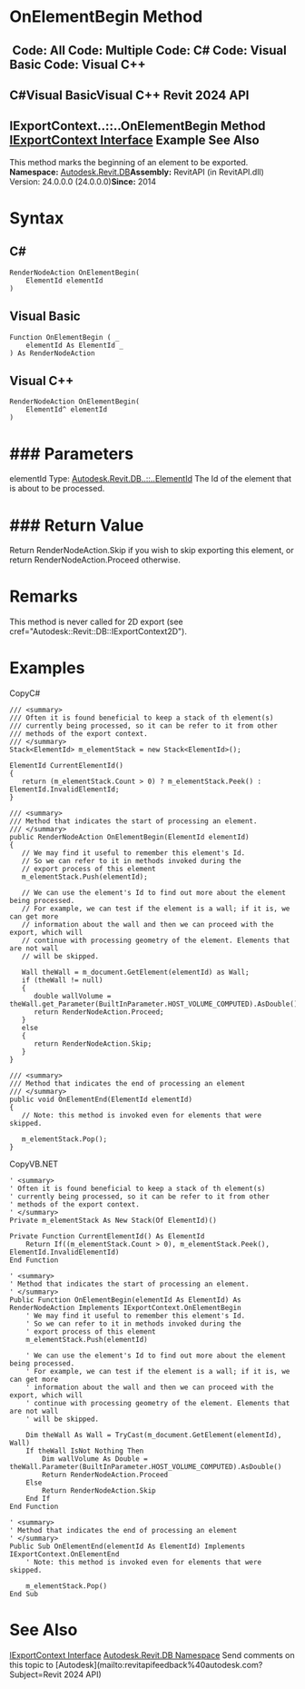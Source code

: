 # OnElementBegin Method

﻿
 Code: All Code: Multiple Code: C# Code: Visual Basic Code: Visual C++   
---  
C#Visual BasicVisual C++
Revit 2024 API  
---  
IExportContext..::..OnElementBegin Method   
[IExportContext Interface](7d0dc6df-db0e-6a07-3b42-8dde1bedb3c1.md "IExportContext Interface") Example See Also  
---  
This method marks the beginning of an element to be exported. 
**Namespace:** [Autodesk.Revit.DB](87546ba7-461b-c646-cbb1-2cb8f5bff8b2.md "Autodesk.Revit.DB Namespace")**Assembly:** RevitAPI (in RevitAPI.dll) Version: 24.0.0.0 (24.0.0.0)**Since:** 2014 
# Syntax
C#  
---  
```text
RenderNodeAction OnElementBegin(
	ElementId elementId
)
```
  
Visual Basic  
---  
```text
Function OnElementBegin ( _
	elementId As ElementId _
) As RenderNodeAction
```
  
Visual C++  
---  
```text
RenderNodeAction OnElementBegin(
	ElementId^ elementId
)
```
  
# ### Parameters
elementId
    Type: [Autodesk.Revit.DB..::..ElementId](44f3f7b1-3229-3404-93c9-dc5e70337dd6.md "ElementId Class") The Id of the element that is about to be processed. 
# ### Return Value
Return RenderNodeAction.Skip if you wish to skip exporting this element, or return RenderNodeAction.Proceed otherwise. 
# Remarks
This method is never called for 2D export (see cref="Autodesk::Revit::DB::IExportContext2D"). 
# Examples
CopyC#
```text
/// <summary>
/// Often it is found beneficial to keep a stack of th element(s)
/// currently being processed, so it can be refer to it from other
/// methods of the export context.
/// </summary>
Stack<ElementId> m_elementStack = new Stack<ElementId>();

ElementId CurrentElementId()
{
   return (m_elementStack.Count > 0) ? m_elementStack.Peek() : ElementId.InvalidElementId;
}

/// <summary>
/// Method that indicates the start of processing an element.
/// </summary>
public RenderNodeAction OnElementBegin(ElementId elementId)
{
   // We may find it useful to remember this element's Id.
   // So we can refer to it in methods invoked during the 
   // export process of this element
   m_elementStack.Push(elementId);

   // We can use the element's Id to find out more about the element being processed.
   // For example, we can test if the element is a wall; if it is, we can get more
   // information about the wall and then we can proceed with the export, which will 
   // continue with processing geometry of the element. Elements that are not wall
   // will be skipped.

   Wall theWall = m_document.GetElement(elementId) as Wall;
   if (theWall != null)
   {
      double wallVolume = theWall.get_Parameter(BuiltInParameter.HOST_VOLUME_COMPUTED).AsDouble();
      return RenderNodeAction.Proceed;
   }
   else
   {
      return RenderNodeAction.Skip;
   }
}

/// <summary>
/// Method that indicates the end of processing an element
/// </summary>
public void OnElementEnd(ElementId elementId)
{
   // Note: this method is invoked even for elements that were skipped.

   m_elementStack.Pop();
}
```

CopyVB.NET
```text
' <summary>
' Often it is found beneficial to keep a stack of th element(s)
' currently being processed, so it can be refer to it from other
' methods of the export context.
' </summary>
Private m_elementStack As New Stack(Of ElementId)()

Private Function CurrentElementId() As ElementId
    Return If((m_elementStack.Count > 0), m_elementStack.Peek(), ElementId.InvalidElementId)
End Function

' <summary>
' Method that indicates the start of processing an element.
' </summary>
Public Function OnElementBegin(elementId As ElementId) As RenderNodeAction Implements IExportContext.OnElementBegin
    ' We may find it useful to remember this element's Id.
    ' So we can refer to it in methods invoked during the 
    ' export process of this element
    m_elementStack.Push(elementId)

    ' We can use the element's Id to find out more about the element being processed.
    ' For example, we can test if the element is a wall; if it is, we can get more
    ' information about the wall and then we can proceed with the export, which will 
    ' continue with processing geometry of the element. Elements that are not wall
    ' will be skipped.

    Dim theWall As Wall = TryCast(m_document.GetElement(elementId), Wall)
    If theWall IsNot Nothing Then
        Dim wallVolume As Double = theWall.Parameter(BuiltInParameter.HOST_VOLUME_COMPUTED).AsDouble()
        Return RenderNodeAction.Proceed
    Else
        Return RenderNodeAction.Skip
    End If
End Function

' <summary>
' Method that indicates the end of processing an element
' </summary>
Public Sub OnElementEnd(elementId As ElementId) Implements IExportContext.OnElementEnd
    ' Note: this method is invoked even for elements that were skipped.

    m_elementStack.Pop()
End Sub
```

# See Also
[IExportContext Interface](7d0dc6df-db0e-6a07-3b42-8dde1bedb3c1.md "IExportContext Interface")
[Autodesk.Revit.DB Namespace](87546ba7-461b-c646-cbb1-2cb8f5bff8b2.md "Autodesk.Revit.DB Namespace")
Send comments on this topic to [Autodesk](mailto:revitapifeedback%40autodesk.com?Subject=Revit 2024 API)